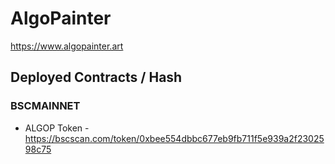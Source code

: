 # AlgoPainter 

https://www.algopainter.art

## Deployed Contracts / Hash

### BSCMAINNET

- ALGOP Token - https://bscscan.com/token/0xbee554dbbc677eb9fb711f5e939a2f2302598c75